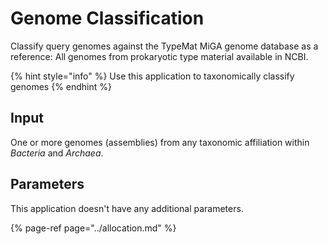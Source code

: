 # Genome Classification

Classify query genomes against the TypeMat MiGA genome database as a reference: All genomes from prokaryotic type material available in NCBI.

{% hint style="info" %}
Use this application to taxonomically classify genomes
{% endhint %}

## Input

One or more genomes \(assemblies\) from any taxonomic affiliation within _Bacteria_ and _Archaea_.

## Parameters

This application doesn't have any additional parameters.

{% page-ref page="../allocation.md" %}



